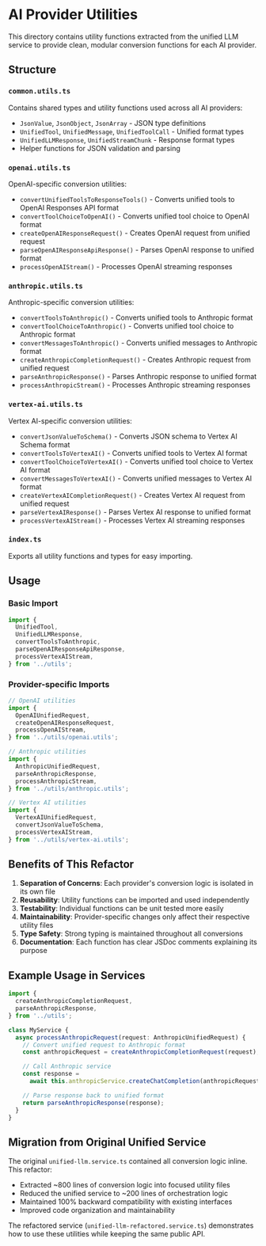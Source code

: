 # AI Provider Utilities

This directory contains utility functions extracted from the unified LLM service to provide clean, modular conversion functions for each AI provider.

## Structure

### `common.utils.ts`

Contains shared types and utility functions used across all AI providers:

- `JsonValue`, `JsonObject`, `JsonArray` - JSON type definitions
- `UnifiedTool`, `UnifiedMessage`, `UnifiedToolCall` - Unified format types
- `UnifiedLLMResponse`, `UnifiedStreamChunk` - Response format types
- Helper functions for JSON validation and parsing

### `openai.utils.ts`

OpenAI-specific conversion utilities:

- `convertUnifiedToolsToResponseTools()` - Converts unified tools to OpenAI Responses API format
- `convertToolChoiceToOpenAI()` - Converts unified tool choice to OpenAI format
- `createOpenAIResponseRequest()` - Creates OpenAI request from unified request
- `parseOpenAIResponseApiResponse()` - Parses OpenAI response to unified format
- `processOpenAIStream()` - Processes OpenAI streaming responses

### `anthropic.utils.ts`

Anthropic-specific conversion utilities:

- `convertToolsToAnthropic()` - Converts unified tools to Anthropic format
- `convertToolChoiceToAnthropic()` - Converts unified tool choice to Anthropic format
- `convertMessagesToAnthropic()` - Converts unified messages to Anthropic format
- `createAnthropicCompletionRequest()` - Creates Anthropic request from unified request
- `parseAnthropicResponse()` - Parses Anthropic response to unified format
- `processAnthropicStream()` - Processes Anthropic streaming responses

### `vertex-ai.utils.ts`

Vertex AI-specific conversion utilities:

- `convertJsonValueToSchema()` - Converts JSON schema to Vertex AI Schema format
- `convertToolsToVertexAI()` - Converts unified tools to Vertex AI format
- `convertToolChoiceToVertexAI()` - Converts unified tool choice to Vertex AI format
- `convertMessagesToVertexAI()` - Converts unified messages to Vertex AI format
- `createVertexAICompletionRequest()` - Creates Vertex AI request from unified request
- `parseVertexAIResponse()` - Parses Vertex AI response to unified format
- `processVertexAIStream()` - Processes Vertex AI streaming responses

### `index.ts`

Exports all utility functions and types for easy importing.

## Usage

### Basic Import

```typescript
import {
  UnifiedTool,
  UnifiedLLMResponse,
  convertToolsToAnthropic,
  parseOpenAIResponseApiResponse,
  processVertexAIStream,
} from '../utils';
```

### Provider-specific Imports

```typescript
// OpenAI utilities
import {
  OpenAIUnifiedRequest,
  createOpenAIResponseRequest,
  processOpenAIStream,
} from '../utils/openai.utils';

// Anthropic utilities
import {
  AnthropicUnifiedRequest,
  parseAnthropicResponse,
  processAnthropicStream,
} from '../utils/anthropic.utils';

// Vertex AI utilities
import {
  VertexAIUnifiedRequest,
  convertJsonValueToSchema,
  processVertexAIStream,
} from '../utils/vertex-ai.utils';
```

## Benefits of This Refactor

1. **Separation of Concerns**: Each provider's conversion logic is isolated in its own file
2. **Reusability**: Utility functions can be imported and used independently
3. **Testability**: Individual functions can be unit tested more easily
4. **Maintainability**: Provider-specific changes only affect their respective utility files
5. **Type Safety**: Strong typing is maintained throughout all conversions
6. **Documentation**: Each function has clear JSDoc comments explaining its purpose

## Example Usage in Services

```typescript
import {
  createAnthropicCompletionRequest,
  parseAnthropicResponse,
} from '../utils';

class MyService {
  async processAnthropicRequest(request: AnthropicUnifiedRequest) {
    // Convert unified request to Anthropic format
    const anthropicRequest = createAnthropicCompletionRequest(request);

    // Call Anthropic service
    const response =
      await this.anthropicService.createChatCompletion(anthropicRequest);

    // Parse response back to unified format
    return parseAnthropicResponse(response);
  }
}
```

## Migration from Original Unified Service

The original `unified-llm.service.ts` contained all conversion logic inline. This refactor:

- Extracted ~800 lines of conversion logic into focused utility files
- Reduced the unified service to ~200 lines of orchestration logic
- Maintained 100% backward compatibility with existing interfaces
- Improved code organization and maintainability

The refactored service (`unified-llm-refactored.service.ts`) demonstrates how to use these utilities while keeping the same public API.
